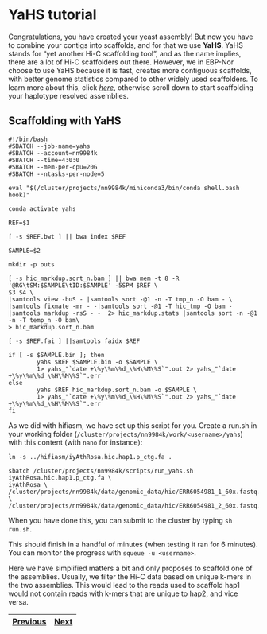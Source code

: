 # YaHS tutorial

Congratulations, you have created your yeast assembly! But now you have to combine your contigs into scaffolds, and for that we use **YaHS**. YaHS stands for “yet another Hi-C scaffolding tool”, and as the name implies, there are a lot of Hi-C scaffolders out there. However, we in EBP-Nor choose to use YaHS because it is fast, creates more contiguous scaffolds, with better genome statistics compared to other widely used scaffolders. To learn more about this, click [*here*](https://github.com/c-zhou/yahs), otherwise scroll down to start scaffolding your haplotype resolved assemblies.

## Scaffolding with YaHS

```
#!/bin/bash
#SBATCH --job-name=yahs
#SBATCH --account=nn9984k
#SBATCH --time=4:0:0
#SBATCH --mem-per-cpu=20G
#SBATCH --ntasks-per-node=5

eval "$(/cluster/projects/nn9984k/miniconda3/bin/conda shell.bash hook)" 

conda activate yahs

REF=$1

[ -s $REF.bwt ] || bwa index $REF

SAMPLE=$2

mkdir -p outs

[ -s hic_markdup.sort_n.bam ] || bwa mem -t 8 -R '@RG\tSM:$SAMPLE\tID:$SAMPLE' -5SPM $REF \
$3 $4 \
|samtools view -buS - |samtools sort -@1 -n -T tmp_n -O bam - \
|samtools fixmate -mr - -|samtools sort -@1 -T hic_tmp -O bam - |samtools markdup -rsS - -  2> hic_markdup.stats |samtools sort -n -@1 -n -T temp_n -O bam\
> hic_markdup.sort_n.bam

[ -s $REF.fai ] ||samtools faidx $REF

if [ -s $SAMPLE.bin ]; then
        yahs $REF $SAMPLE.bin -o $SAMPLE \
        1> yahs_"`date +\%y\%m\%d_\%H\%M\%S`".out 2> yahs_"`date +\%y\%m\%d_\%H\%M\%S`".err
else
        yahs $REF hic_markdup.sort_n.bam -o $SAMPLE \
        1> yahs_"`date +\%y\%m\%d_\%H\%M\%S`".out 2> yahs_"`date +\%y\%m\%d_\%H\%M\%S`".err
fi

```

As we did with hifiasm, we have set up this script for you. Create a run.sh in your working folder (`/cluster/projects/nn9984k/work/<username>/yahs`) with this content (with `nano` for instance):

```
ln -s ../hifiasm/iyAthRosa.hic.hap1.p_ctg.fa .

sbatch /cluster/projects/nn9984k/scripts/run_yahs.sh iyAthRosa.hic.hap1.p_ctg.fa \
iyAthRosa \
/cluster/projects/nn9984k/data/genomic_data/hic/ERR6054981_1_60x.fastq.gz \
/cluster/projects/nn9984k/data/genomic_data/hic/ERR6054981_2_60x.fastq.gz
```

When you have done this, you can submit to the cluster by typing `sh run.sh`.

This should finish in a handful of minutes (when testing it ran for 6 minutes). You can monitor the progress with `squeue -u <username>`.

Here we have simplified matters a bit and only proposes to scaffold one of the assemblies. Usually, we filter the Hi-C data based on unique k-mers in the two assemblies. This would lead to the reads used to scaffold hap1 would not contain reads with k-mers that are unique to hap2, and vice versa. 


|[Previous](https://github.com/ebp-nor/genome-assembly-workshop-2023/blob/main/04_hifiasm.md)|[Next](https://github.com/ebp-nor/genome-assembly-workshop-2023/blob/main/06_gfastats.md)|
|---|---|
